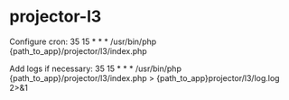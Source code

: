 # projector-l3

Configure cron: 
35 15 * * * /usr/bin/php {path_to_app}/projector/l3/index.php 

Add logs if necessary: 
35 15 * * * /usr/bin/php {path_to_app}/projector/l3/index.php > {path_to_app}projector/l3/log.log 2>&1
